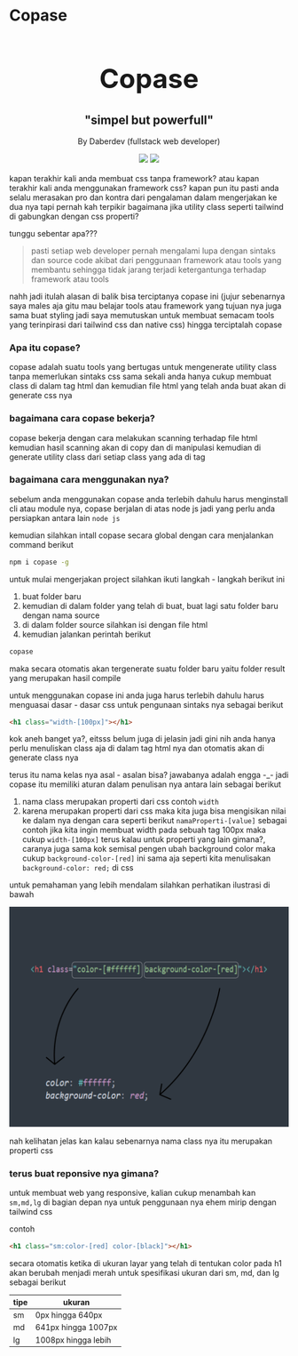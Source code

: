 # Copase

<center>
    <h1 style="font-size: xxx-large;">Copase</h1>
    <h2>"simpel but powerfull"</h2>
    <p>By Daberdev (fullstack web developer)</p>
    <img src="https://img.shields.io/npm/v/copase.svg">
    <img src="https://img.shields.io/npm/dm/copase.svg">
</center>
<br>
kapan terakhir kali anda membuat css tanpa framework? atau kapan terakhir kali anda menggunakan framework css? kapan pun itu pasti anda selalu merasakan pro dan kontra dari pengalaman dalam mengerjakan ke dua nya tapi pernah kah terpikir bagaimana jika utility class seperti tailwind di gabungkan dengan css properti?

tunggu sebentar apa???

> pasti setiap web developer pernah mengalami lupa dengan sintaks dan source code akibat dari penggunaan framework atau tools yang membantu sehingga tidak jarang terjadi ketergantunga terhadap framework atau tools

nahh jadi itulah alasan di balik bisa terciptanya copase ini (jujur sebenarnya saya males aja gitu mau belajar tools atau framework yang tujuan nya juga sama buat styling jadi saya memutuskan untuk membuat semacam tools yang terinpirasi dari tailwind css dan native css) hingga terciptalah copase
### Apa itu copase?
copase adalah suatu tools yang bertugas untuk mengenerate utility class tanpa memerlukan sintaks css sama sekali anda hanya cukup membuat class di dalam tag html dan kemudian file html yang telah anda buat akan di generate css nya
### bagaimana cara copase bekerja?
copase bekerja dengan cara melakukan scanning terhadap file html kemudian hasil scanning akan di copy dan di manipulasi kemudian di generate utility class dari setiap class yang ada di tag
### bagaimana cara menggunakan nya?

sebelum anda menggunakan copase anda terlebih dahulu harus menginstall cli atau module nya, copase berjalan di atas node js jadi yang perlu anda persiapkan antara lain `node js` 

kemudian silahkan intall copase secara global dengan cara menjalankan command berikut

```bash
npm i copase -g
```
untuk mulai mengerjakan project silahkan ikuti langkah - langkah berikut ini
1. buat folder baru
2. kemudian di dalam folder yang telah di buat, buat lagi satu folder baru dengan nama source
3. di dalam folder source silahkan isi dengan file html
4. kemudian jalankan perintah berikut 
```bash
copase
``` 
maka secara otomatis akan tergenerate suatu folder baru yaitu folder result yang merupakan hasil compile


untuk menggunakan copase ini anda juga harus terlebih dahulu harus menguasai dasar - dasar css untuk pengunaan sintaks nya sebagai berikut
```html
<h1 class="width-[100px]"></h1>
```
kok aneh banget ya?, eitsss belum juga di jelasin jadi gini nih anda hanya perlu menuliskan class aja di dalam tag html nya dan otomatis akan di generate class nya

terus itu nama kelas nya asal - asalan bisa? jawabanya adalah engga -_- jadi copase itu memiliki aturan dalam penulisan nya antara lain sebagai berikut
1. nama class merupakan properti dari css contoh `width`
2. karena merupakan properti dari css maka kita juga bisa mengisikan nilai ke dalam nya dengan cara seperti berikut `namaProperti-[value]` sebagai contoh jika kita ingin membuat width pada sebuah tag 100px maka cukup `width-[100px]` terus kalau untuk properti yang lain gimana?, caranya juga sama kok semisal pengen ubah background color maka cukup `background-color-[red]` ini sama aja seperti kita menulisakan `background-color: red;` di css 

untuk pemahaman yang lebih mendalam silahkan perhatikan ilustrasi di bawah

![image info](./a.png)

nah kelihatan jelas kan kalau sebenarnya nama class nya itu merupakan properti css

### terus buat reponsive nya gimana?
untuk membuat web yang responsive, kalian cukup menambah kan `sm,md,lg` di bagian depan nya untuk penggunaan nya ehem mirip dengan tailwind css

contoh

```html 
<h1 class="sm:color-[red] color-[black]"></h1>
```

secara otomatis ketika di ukuran layar yang telah di tentukan color pada h1 akan berubah menjadi merah untuk spesifikasi ukuran dari sm, md, dan lg sebagai berikut

| tipe | ukuran               |
|------|----------------------|
|  sm  | 0px hingga 640px     |
|  md  | 641px hingga 1007px  |
|  lg  | 1008px hingga lebih  |